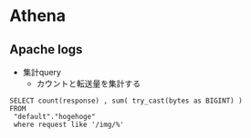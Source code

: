 # Athena
## Apache logs
- 集計query
  - カウントと転送量を集計する
```
SELECT count(response) , sum( try_cast(bytes as BIGINT) ) 
FROM 
 "default"."hogehoge" 
 where request like '/img/%'
```
